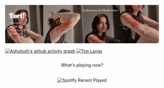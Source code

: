 <img src="a2.png"> 

[![Ashutosh's github activity graph](https://github-readme-activity-graph.vercel.app/graph?username=torigabrielle&theme=xcode)](https://github.com/ashutosh00710/github-readme-activity-graph)
 [![Top Langs](https://github-readme-stats.vercel.app/api/top-langs/?username=torigabrielle&layout=donut-vertical&theme=dark)](https://github.com/anuraghazra/github-readme-stats)


##

<div align= center>
  <h6> What's playing now?</h6>
  
![Spotify Recent Played](https://spotify-recently-played-readme.vercel.app/api?user=wew9qnv8srmvf8ddrkupui4pq)   
  

</div>

##



  

